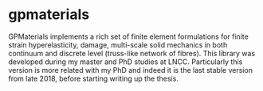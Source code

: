 # gpmaterials
GPMaterials implements a rich set of finite element formulations for finite strain hyperelasticity, damage, multi-scale solid mechanics in both continuum and discrete level (truss-like network of fibres). This library was developed during my master and PhD studies at LNCC. Particularly this version is more related with my PhD and indeed it is the last stable version from late 2018, before starting writing up the thesis. 
